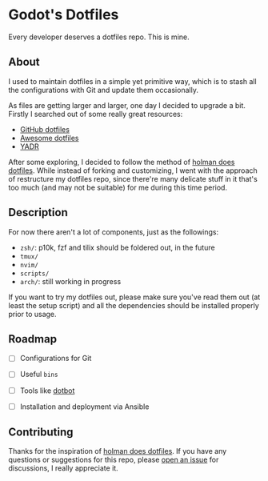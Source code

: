 # Godot's Dotfiles



Every developer deserves a dotfiles repo. This is mine.



## About



I used to maintain dotfiles in a simple yet primitive way, which is to stash all the configurations with Git and update them occasionally.

As files are getting larger and larger, one day I decided to upgrade a bit. Firstly I searched out of some really great resources:

- [GitHub dotfiles](https://dotfiles.github.io/)
- [Awesome dotfiles](https://github.com/webpro/awesome-dotfiles)
- [YADR](https://github.com/skwp/dotfiles)

After some exploring, I decided to follow the method of [holman does dotfiles](https://github.com/holman/dotfiles). While instead of forking and customizing, I went with the approach of restructure my dotfiles repo, since there're many delicate stuff in it that's too much (and may not be suitable) for me during this time period.



## Description



For now there aren't a lot of components, just as the followings:

- `zsh/`: p10k, fzf and tilix should be foldered out, in the future
- `tmux/`
- `nvim/`
- `scripts/`
- `arch/`: still working in progress



If you want to try my dotfiles out, please make sure you've read them out (at least the setup script) and all the dependencies should be installed properly prior to usage.



## Roadmap



- [ ] Configurations for Git
- [ ] Useful `bins`
- [ ] Tools like [dotbot](https://github.com/anishathalye/dotbot)
- [ ] Installation and deployment via Ansible



## Contributing



Thanks for the inspiration of [holman does dotfiles](https://github.com/holman/dotfiles). If you have any questions or suggestions for this repo, please [open an issue](https://github.com/iamgodot/dotfiles/issues) for discussions, I really appreciate it.
